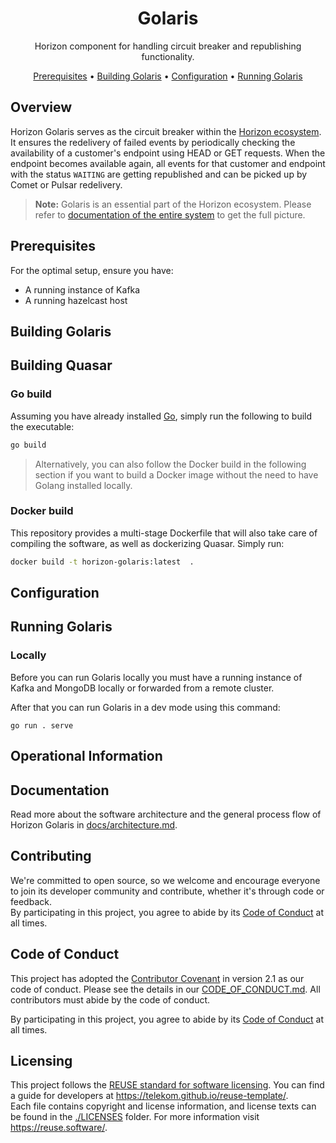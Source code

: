 <!--
Copyright 2024 Deutsche Telekom IT GmbH

SPDX-License-Identifier: Apache-2.0
-->

<p align="center">
<!--
  <img src="docs/img/Horizon.svg" alt="Golaris logo" width="200">
-->
  <h1 align="center">Golaris</h1>
</p>

<p align="center">
  Horizon component for handling circuit breaker and republishing functionality.
</p>

<p align="center">
  <a href="#prerequisites">Prerequisites</a> •
  <a href="#building-golaris">Building Golaris</a> •
  <a href="#configuration">Configuration</a> •
  <a href="#running-golaris">Running Golaris</a>
</p>

## Overview

Horizon Golaris serves as the circuit breaker within the [Horizon ecosystem](https://github.com/telekom/pubsub-horizon). It ensures the redelivery of failed events by periodically checking the availability of a customer's endpoint using HEAD or GET requests. When the endpoint becomes available again, all events for that customer and endpoint with the status `WAITING` are getting republished and can be picked up by Comet or Pulsar redelivery.

> **Note:** Golaris is an essential part of the Horizon ecosystem. Please refer to [documentation of the entire system](https://github.com/telekom/pubsub-horizon) to get the full picture.

## Prerequisites
For the optimal setup, ensure you have:

- A running instance of Kafka
- A running hazelcast host

## Building Golaris

## Building Quasar
### Go build

Assuming you have already installed [Go](https://go.dev/), simply run the following to build the executable:
```bash
go build
```

> Alternatively, you can also follow the Docker build in the following section if you want to build a Docker image without the need to have Golang installed locally.

### Docker build
This repository provides a multi-stage Dockerfile that will also take care of compiling the software, as well as dockerizing Quasar. Simply run:

```bash
docker build -t horizon-golaris:latest  . 
```

## Configuration

## Running Golaris
### Locally
Before you can run Golaris locally you must have a running instance of Kafka and MongoDB locally or forwarded from a remote cluster.

After that you can run Golaris in a dev mode using this command:
```shell
go run . serve
```

## Operational Information

## Documentation

Read more about the software architecture and the general process flow of Horizon Golaris in [docs/architecture.md](docs/architecture.md).

## Contributing

We're committed to open source, so we welcome and encourage everyone to join its developer community and contribute, whether it's through code or feedback.  
By participating in this project, you agree to abide by its [Code of Conduct](./CODE_OF_CONDUCT.md) at all times.

## Code of Conduct

This project has adopted the [Contributor Covenant](https://www.contributor-covenant.org/) in version 2.1 as our code of conduct. Please see the details in our [CODE_OF_CONDUCT.md](CODE_OF_CONDUCT.md). All contributors must abide by the code of conduct.

By participating in this project, you agree to abide by its [Code of Conduct](./CODE_OF_CONDUCT.md) at all times.

## Licensing

This project follows the [REUSE standard for software licensing](https://reuse.software/). You can find a guide for developers at https://telekom.github.io/reuse-template/.   
Each file contains copyright and license information, and license texts can be found in the [./LICENSES](./LICENSES) folder. For more information visit https://reuse.software/.